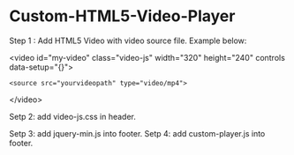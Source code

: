 # Custom-HTML5-Video-Player
Step 1 : Add HTML5 Video with video source file. Example below:
 
 &lt;video id="my-video" class="video-js" width="320" height="240" controls  data-setup="{}"&gt;
 
    <source src="yourvideopath" type="video/mp4">
  
&lt;/video&gt; 

Setp 2: add video-js.css in header.

Setp 3: add jquery-min.js into footer.
Setp 4: add custom-player.js into footer.

